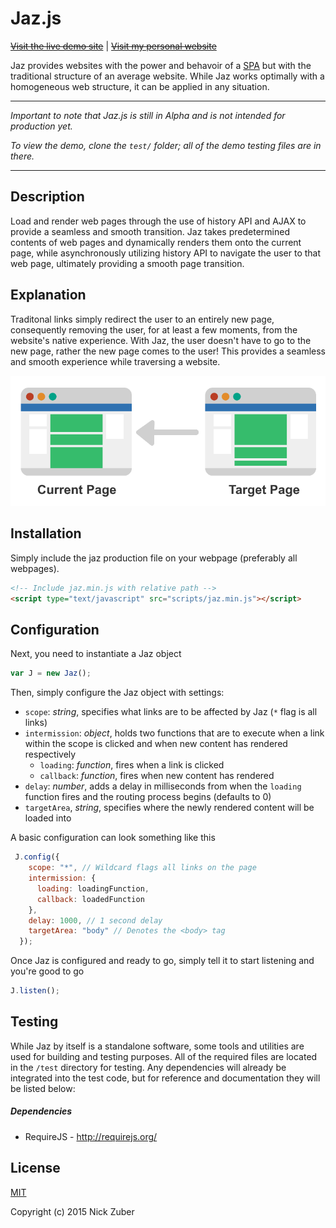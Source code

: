# Jaz.js

~~[Visit the live demo site](https://github.com/nickzuber/)~~ | ~~[Visit my personal website](http://nickzuber.com/)~~

Jaz provides websites with the power and behavoir of a [SPA](https://msdn.microsoft.com/en-us/magazine/dn463786.aspx) but with the traditional structure of an average website. While Jaz works optimally with a homogeneous web structure, it can be applied in any situation. 

---

*Important to note that Jaz.js is still in Alpha and is not intended for production yet.*

*To view the demo, clone the `test/` folder; all of the demo testing files are in there.*

---

## Description
Load and render web pages through the use of history API and AJAX to
provide a seamless and smooth transition. Jaz takes predetermined
contents of web pages and dynamically renders them onto the current
page, while asynchronously utilizing history API to navigate the user to
that web page, ultimately providing a smooth page transition.

## Explanation
Traditonal links simply redirect the user to an entirely new page, consequently removing the user, for at least a few moments, from the website's native experience. With Jaz, the user doesn't have to go to the new page, rather the new page comes to the user! This provides a seamless and smooth experience while traversing a website.

![Jaz Visual Example](img/example.png)

## Installation
Simply include the jaz production file on your webpage (preferably all webpages).
```html
<!-- Include jaz.min.js with relative path -->
<script type="text/javascript" src="scripts/jaz.min.js"></script>
```

## Configuration
Next, you need to instantiate a Jaz object
```javascript
var J = new Jaz();
```
Then, simply configure the Jaz object with settings:
 - `scope`: *string*, specifies what links are to be affected by Jaz (`*` flag is all links)
 - `intermission`: *object*, holds two functions that are to execute when a link within the scope is clicked and when new content has rendered respectively
   - `loading`: *function*, fires when a link is clicked
   - `callback`: *function*, fires when new content has rendered
 - `delay`: *number*, adds a delay in milliseconds from when the `loading` function fires and the routing process begins (defaults to 0)
 - `targetArea`, *string*, specifies where the newly rendered content will be loaded into

A basic configuration can look something like this
```javascript
 J.config({
    scope: "*", // Wildcard flags all links on the page
    intermission: {
      loading: loadingFunction,
      callback: loadedFunction
    },
    delay: 1000, // 1 second delay
    targetArea: "body" // Denotes the <body> tag
  });
```
Once Jaz is configured and ready to go, simply tell it to start listening and you're good to go
```javascript
J.listen();
```

## Testing
While Jaz by itself is a standalone software, some tools and utilities are used for building and testing purposes. All of the required files are located in the `/test` directory for testing. Any dependencies will already be integrated into the test code, but for reference and documentation they will be listed below:
##### Dependencies
 - RequireJS - http://requirejs.org/

## License
[MIT](https://opensource.org/licenses/MIT)

Copyright (c) 2015 Nick Zuber
